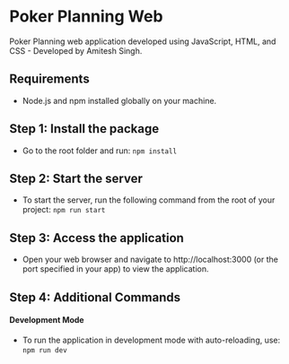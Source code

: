 # Poker Planning Web

Poker Planning web application developed using JavaScript, HTML, and CSS - Developed by Amitesh Singh.

## Requirements
- Node.js and npm installed globally on your machine.

## Step 1: Install the package
- Go to the root folder and run: 
  `npm install`

## Step 2: Start the server
- To start the server, run the following command from the root of your project:
  `npm run start`

## Step 3: Access the application
- Open your web browser and navigate to http://localhost:3000 (or the port specified in your app) to view the application.

## Step 4: Additional Commands

#### Development Mode
- To run the application in development mode with auto-reloading, use:
  `npm run dev`
